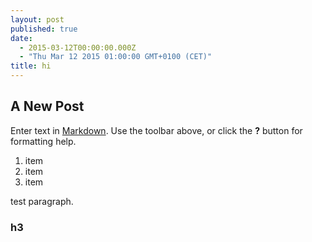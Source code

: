 ```yaml
---
layout: post
published: true
date: 
  - 2015-03-12T00:00:00.000Z
  - "Thu Mar 12 2015 01:00:00 GMT+0100 (CET)"
title: hi
---
```


## A New Post

Enter text in [Markdown](http://daringfireball.net/projects/markdown/). Use the toolbar above, or click the **?** button for formatting help.

1. item
2. item
3. item

test paragraph. 

### h3